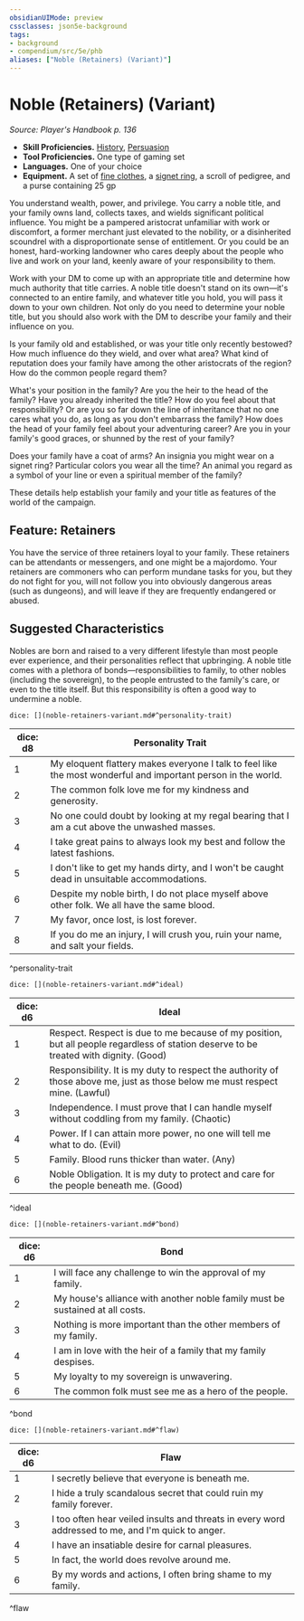```yaml
---
obsidianUIMode: preview
cssclasses: json5e-background
tags:
- background
- compendium/src/5e/phb
aliases: ["Noble (Retainers) (Variant)"]
---
```

# Noble (Retainers) (Variant)
*Source: Player's Handbook p. 136*  

- **Skill Proficiencies.** [History](/3-Mechanics/CLI/rules/skills.md#History), [Persuasion](/3-Mechanics/CLI/rules/skills.md#Persuasion)  
- **Tool Proficiencies.** One type of gaming set  
- **Languages.** One of your choice  
- **Equipment.** A set of [fine clothes](/3-Mechanics/CLI/items/fine-clothes.md), a [signet ring](/3-Mechanics/CLI/items/signet-ring.md), a scroll of pedigree, and a purse containing 25 gp  

You understand wealth, power, and privilege. You carry a noble title, and your family owns land, collects taxes, and wields significant political influence. You might be a pampered aristocrat unfamiliar with work or discomfort, a former merchant just elevated to the nobility, or a disinherited scoundrel with a disproportionate sense of entitlement. Or you could be an honest, hard-working landowner who cares deeply about the people who live and work on your land, keenly aware of your responsibility to them.

Work with your DM to come up with an appropriate title and determine how much authority that title carries. A noble title doesn't stand on its own—it's connected to an entire family, and whatever title you hold, you will pass it down to your own children. Not only do you need to determine your noble title, but you should also work with the DM to describe your family and their influence on you.

Is your family old and established, or was your title only recently bestowed? How much influence do they wield, and over what area? What kind of reputation does your family have among the other aristocrats of the region? How do the common people regard them?

What's your position in the family? Are you the heir to the head of the family? Have you already inherited the title? How do you feel about that responsibility? Or are you so far down the line of inheritance that no one cares what you do, as long as you don't embarrass the family? How does the head of your family feel about your adventuring career? Are you in your family's good graces, or shunned by the rest of your family?

Does your family have a coat of arms? An insignia you might wear on a signet ring? Particular colors you wear all the time? An animal you regard as a symbol of your line or even a spiritual member of the family?

These details help establish your family and your title as features of the world of the campaign.

## Feature: Retainers

You have the service of three retainers loyal to your family. These retainers can be attendants or messengers, and one might be a majordomo. Your retainers are commoners who can perform mundane tasks for you, but they do not fight for you, will not follow you into obviously dangerous areas (such as dungeons), and will leave if they are frequently endangered or abused.

## Suggested Characteristics

Nobles are born and raised to a very different lifestyle than most people ever experience, and their personalities reflect that upbringing. A noble title comes with a plethora of bonds—responsibilities to family, to other nobles (including the sovereign), to the people entrusted to the family's care, or even to the title itself. But this responsibility is often a good way to undermine a noble.

`dice: [](noble-retainers-variant.md#^personality-trait)`

| dice: d8 | Personality Trait |
|----------|-------------------|
| 1 | My eloquent flattery makes everyone I talk to feel like the most wonderful and important person in the world. |
| 2 | The common folk love me for my kindness and generosity. |
| 3 | No one could doubt by looking at my regal bearing that I am a cut above the unwashed masses. |
| 4 | I take great pains to always look my best and follow the latest fashions. |
| 5 | I don't like to get my hands dirty, and I won't be caught dead in unsuitable accommodations. |
| 6 | Despite my noble birth, I do not place myself above other folk. We all have the same blood. |
| 7 | My favor, once lost, is lost forever. |
| 8 | If you do me an injury, I will crush you, ruin your name, and salt your fields. |
^personality-trait

`dice: [](noble-retainers-variant.md#^ideal)`

| dice: d6 | Ideal |
|----------|-------|
| 1 | Respect. Respect is due to me because of my position, but all people regardless of station deserve to be treated with dignity. (Good) |
| 2 | Responsibility. It is my duty to respect the authority of those above me, just as those below me must respect mine. (Lawful) |
| 3 | Independence. I must prove that I can handle myself without coddling from my family. (Chaotic) |
| 4 | Power. If I can attain more power, no one will tell me what to do. (Evil) |
| 5 | Family. Blood runs thicker than water. (Any) |
| 6 | Noble Obligation. It is my duty to protect and care for the people beneath me. (Good) |
^ideal

`dice: [](noble-retainers-variant.md#^bond)`

| dice: d6 | Bond |
|----------|------|
| 1 | I will face any challenge to win the approval of my family. |
| 2 | My house's alliance with another noble family must be sustained at all costs. |
| 3 | Nothing is more important than the other members of my family. |
| 4 | I am in love with the heir of a family that my family despises. |
| 5 | My loyalty to my sovereign is unwavering. |
| 6 | The common folk must see me as a hero of the people. |
^bond

`dice: [](noble-retainers-variant.md#^flaw)`

| dice: d6 | Flaw |
|----------|------|
| 1 | I secretly believe that everyone is beneath me. |
| 2 | I hide a truly scandalous secret that could ruin my family forever. |
| 3 | I too often hear veiled insults and threats in every word addressed to me, and I'm quick to anger. |
| 4 | I have an insatiable desire for carnal pleasures. |
| 5 | In fact, the world does revolve around me. |
| 6 | By my words and actions, I often bring shame to my family. |
^flaw